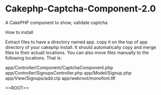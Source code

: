 Cakephp-Captcha-Component-2.0
=============================

A CakePHP component to show, validate captcha

How to install

Extract files to have a directory named app. copy it on the top of app directory of your cakephp install. It should automatically copy and merge files to their actuall locations. You can also move files manually to the following locations. That is:

app/Controller/Component/CaptchaComponent.php
app/Controller/SignupsController.php
app/Model/Signup.php
app/View/Signups/add.ctp
app/webroot/monofont.ttf

==ROOT==

